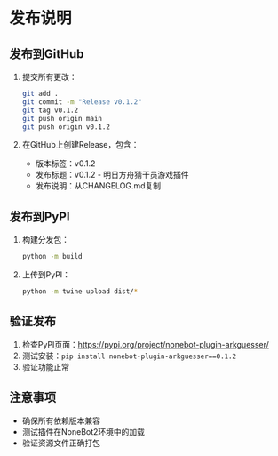 # 发布说明

## 发布到GitHub

1. 提交所有更改：
   ```bash
   git add .
   git commit -m "Release v0.1.2"
   git tag v0.1.2
   git push origin main
   git push origin v0.1.2
   ```

2. 在GitHub上创建Release，包含：
   - 版本标签：v0.1.2
   - 发布标题：v0.1.2 - 明日方舟猜干员游戏插件
   - 发布说明：从CHANGELOG.md复制

## 发布到PyPI

1. 构建分发包：
   ```bash
   python -m build
   ```

2. 上传到PyPI：
   ```bash
   python -m twine upload dist/*
   ```

## 验证发布

1. 检查PyPI页面：https://pypi.org/project/nonebot-plugin-arkguesser/
2. 测试安装：`pip install nonebot-plugin-arkguesser==0.1.2`
3. 验证功能正常

## 注意事项

- 确保所有依赖版本兼容
- 测试插件在NoneBot2环境中的加载
- 验证资源文件正确打包
